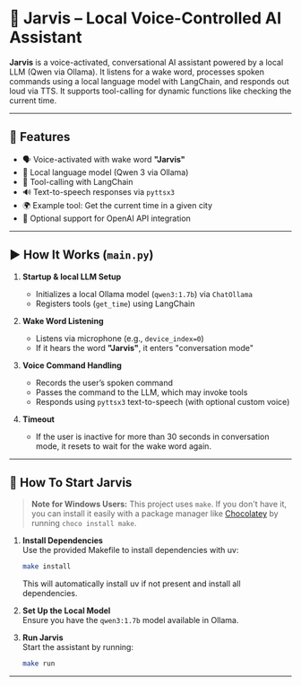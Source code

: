 # 🧠 Jarvis – Local Voice-Controlled AI Assistant

**Jarvis** is a voice-activated, conversational AI assistant powered by a local LLM (Qwen via Ollama). It listens for a wake word, processes spoken commands using a local language model with LangChain, and responds out loud via TTS. It supports tool-calling for dynamic functions like checking the current time.

---

## 🚀 Features

- 🗣 Voice-activated with wake word **"Jarvis"**
- 🧠 Local language model (Qwen 3 via Ollama)
- 🔧 Tool-calling with LangChain
- 🔊 Text-to-speech responses via `pyttsx3`
- 🌍 Example tool: Get the current time in a given city
- 🔐 Optional support for OpenAI API integration

---


## ▶️ How It Works (`main.py`)

1. **Startup & local LLM Setup**
   - Initializes a local Ollama model (`qwen3:1.7b`) via `ChatOllama`
   - Registers tools (`get_time`) using LangChain

2. **Wake Word Listening**
   - Listens via microphone (e.g., `device_index=0`)
   - If it hears the word **"Jarvis"**, it enters "conversation mode"

3. **Voice Command Handling**
   - Records the user’s spoken command
   - Passes the command to the LLM, which may invoke tools
   - Responds using `pyttsx3` text-to-speech (with optional custom voice)

4. **Timeout**
   - If the user is inactive for more than 30 seconds in conversation mode, it resets to wait for the wake word again.

---

## 🤖 How To Start Jarvis

> **Note for Windows Users:** This project uses `make`. If you don't have it, you can install it easily with a package manager like [Chocolatey](https://chocolatey.org/) by running `choco install make`.

1. **Install Dependencies**  
   Use the provided Makefile to install dependencies with uv:
   ```bash
   make install
   ```
   This will automatically install uv if not present and install all dependencies.

2. **Set Up the Local Model**  
   Ensure you have the `qwen3:1.7b` model available in Ollama.

3. **Run Jarvis**  
   Start the assistant by running:
   ```bash
   make run
   ```
---

